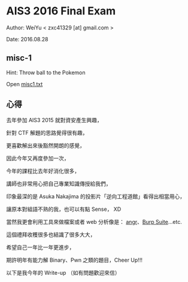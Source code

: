 # AIS3 2016 Final Exam

Author: WeiYu < zxc41329 [at] gmail.com >

Date: 2016.08.28

## misc-1

Hint: Throw ball to the Pokemon

Open [misc1.txt](misc1/misc1.txt)



## 心得

去年參加 AIS3 2015 就對資安產生興趣，

針對 CTF 解題的思路覺得很有趣，

更喜歡解出來後豁然開朗的感覺，

因此今年又再度參加一次，

今年的課程比去年好消化很多，

講師也非常用心把自己專業知識傳授給我們，

印象最深的是 Asuka Nakajima 的投影片「逆向工程道館」看得出相當用心，

讓原本對組語不熟的我，也可以有點 Sense， XD

當然我更會利用工具來做檔案或者 web 分析像是： [angr](https://github.com/angr)、[Burp Suite](https://portswigger.net/burp/)...etc.

這個禮拜收穫很多也結識了很多大大，

希望自己一年比一年更進步，

期許明年有能力解 Binary、Pwn 之類的題目，Cheer Up!!!

以下是我今年的 Write-up （如有問題歡迎來信）

